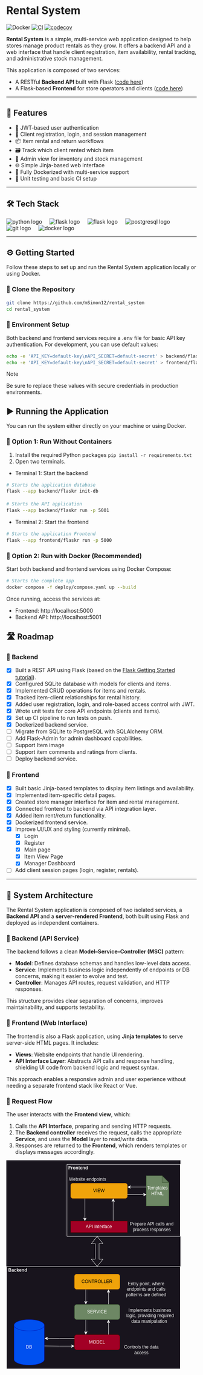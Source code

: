 # Rental System

![Docker](https://img.shields.io/badge/docker-ready-blue)
[![CI](https://github.com/mSimon12/rental_system/actions/workflows/main.yml/badge.svg)](https://github.com/mSimon12/rental_system/actions)
[![codecov](https://codecov.io/gh/mSimon12/rental_system/branch/master/graph/badge.svg)](https://codecov.io/gh/mSimon12/rental_system)

**Rental System** is a simple, multi-service web application designed to help stores manage 
product rentals as they grow. It offers a backend API and a web interface that handle client 
registration, item availability, rental tracking, and administrative stock management.

This application is composed of two services:
- A RESTful **Backend API** built with Flask ([code here](./backend))
- A Flask-based **Frontend** for store operators and clients ([code here](./frontend))

---

## 🚀 Features

- 🔐 JWT-based user authentication
- 🧾 Client registration, login, and session management  
- 📦 Item rental and return workflows  
- 🗃️ Track which client rented which item  
- 🔄 Admin view for inventory and stock management  
- 🌐 Simple Jinja-based web interface  
- 🐳 Fully Dockerized with multi-service support  
- 🧪 Unit testing and basic CI setup  

---

## 🛠️ Tech Stack

<div align="left">
  <img src="https://cdn.jsdelivr.net/gh/devicons/devicon/icons/python/python-original.svg" height="30" alt="python logo"  />
  <img width="12" />
  <img src="https://skillicons.dev/icons?i=flask" height="30" alt="flask logo"  />
  <img width="12" />
  <img src="https://skillicons.dev/icons?i=sqlite" height="30" alt="flask logo"  />
  <img width="12" />
  <img src="https://cdn.jsdelivr.net/gh/devicons/devicon/icons/postgresql/postgresql-original.svg" height="30" alt="postgresql logo"  />
  <img width="12" />
  <img src="https://cdn.jsdelivr.net/gh/devicons/devicon/icons/git/git-original.svg" height="30" alt="git logo"  />
  <img width="12" />
  <img src="https://cdn.jsdelivr.net/gh/devicons/devicon/icons/docker/docker-original.svg" height="30" alt="docker logo"  />
  <img width="12" />
</div>

---

## ⚙️ Getting Started

Follow these steps to set up and run the Rental System application locally or using Docker.

### 🔧 Clone the Repository

```bash
git clone https://github.com/mSimon12/rental_system
cd rental_system
```

### 🔐 Environment Setup

Both backend and frontend services require a .env file for basic API key authentication. For development, you can use default values:
```bash
echo -e 'API_KEY=default-key\nAPI_SECRET=default-secret' > backend/flaskr/.env
echo -e 'API_KEY=default-key\nAPI_SECRET=default-secret' > frontend/flaskr/.env
```
> [!NOTE]  
> Be sure to replace these values with secure credentials in production environments.


## ▶️ Running the Application
You can run the system either directly on your machine or using Docker.

### 🐍 Option 1: Run Without Containers
1. Install the required Python packages ``pip install -r requirements.txt``
2. Open two terminals.
- Terminal 1: Start the backend

```bash
# Starts the application database
flask --app backend/flaskr init-db

# Starts the API application
flask --app backend/flaskr run -p 5001
```

 - Terminal 2: Start the frontend

```bash
# Starts the application Frontend
flask --app frontend/flaskr run -p 5000
```

### 🐳 Option 2: Run with Docker (Recommended)
Start both backend and frontend services using Docker Compose:

```bash
# Starts the complete app 
docker compose -f deploy/compose.yaml up --build
```
Once running, access the services at:
- Frontend: http://localhost:5000
- Backend API: http://localhost:5001


## 🛣️ Roadmap

### 🔧 Backend

- [x] Built a REST API using Flask (based on the [Flask Getting Started tutorial](https://flask.palletsprojects.com/en/3.0.x/tutorial/)).
- [x] Configured SQLite database with models for clients and items.
- [x] Implemented CRUD operations for items and rentals.
- [x] Tracked item-client relationships for rental history.
- [x] Added user registration, login, and role-based access control with JWT.
- [x] Wrote unit tests for core API endpoints (clients and items).
- [x] Set up CI pipeline to run tests on push.
- [x] Dockerized backend service.
- [ ] Migrate from SQLite to PostgreSQL with SQLAlchemy ORM.
- [ ] Add Flask-Admin for admin dashboard capabilities.
- [ ] Support Item image
- [ ] Support item comments and ratings from clients.
- [ ] Deploy backend service.

### 🎨 Frontend

- [x] Built basic Jinja-based templates to display item listings and availability.
- [x] Implemented item-specific detail pages.
- [x] Created store manager interface for item and rental management.
- [x] Connected frontend to backend via API integration layer.
- [x] Added item rent/return functionality.
- [x] Dockerized frontend service.
- [x] Improve UI/UX and styling (currently minimal).
  - [x] Login
  - [x] Register
  - [x] Main page
  - [x] Item View Page
  - [x] Manager Dashboard
- [ ] Add client session pages (login, register, rentals).

---

## 🧩 System Architecture

The Rental System application is composed of two isolated services,
a **Backend API** and a **server-rendered Frontend**, both built using 
Flask and deployed as independent containers.

### 🧠 Backend (API Service)

The backend follows a clean **Model–Service–Controller (MSC)** pattern:

- **Model**: Defines database schemas and handles low-level data access.
- **Service**: Implements business logic independently of endpoints or DB concerns, making it easier to evolve and test.
- **Controller**: Manages API routes, request validation, and HTTP responses.

This structure provides clear separation of concerns, improves maintainability, and supports testability.

### 🎨 Frontend (Web Interface)

The frontend is also a Flask application, using **Jinja templates** to serve server-side HTML pages. It includes:

- **Views**: Website endpoints that handle UI rendering.
- **API Interface Layer**: Abstracts API calls and response handling, shielding UI code from backend logic and request syntax.

This approach enables a responsive admin and user experience without needing a separate frontend stack like React or Vue.

### 🔁 Request Flow

The user interacts with the **Frontend view**, which:
1. Calls the **API Interface**, preparing and sending HTTP requests.
2. The **Backend controller** receives the request, calls the appropriate **Service**, and uses the **Model** layer to read/write data.
3. Responses are returned to the **Frontend**, which renders templates or displays messages accordingly.


![Representation of the system components](images/arch.png)